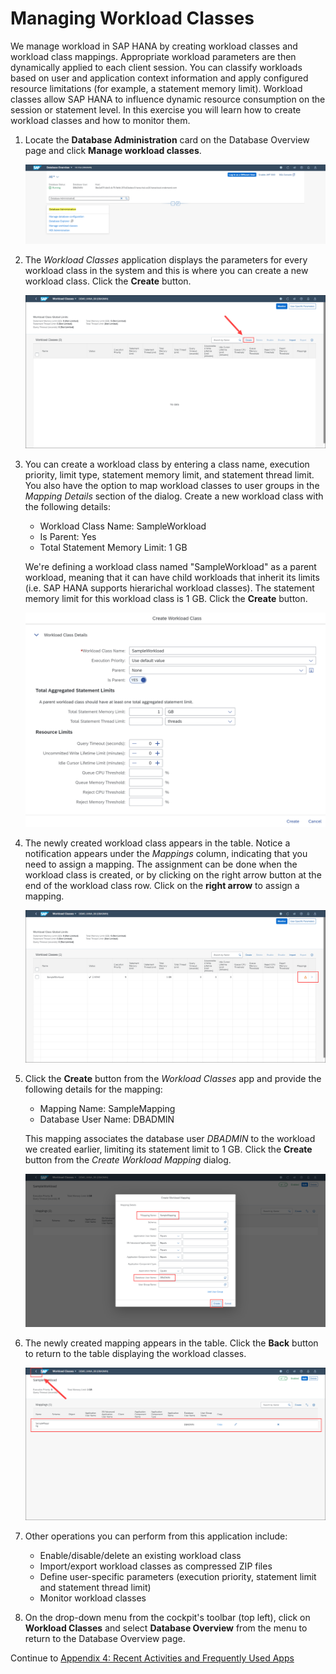 # Managing Workload Classes

We manage workload in SAP HANA by creating workload classes and workload class mappings. Appropriate workload parameters are then dynamically applied to each client session. You can classify workloads based on user and application context information and apply configured resource limitations (for example, a statement memory limit). Workload classes allow SAP HANA to influence dynamic resource consumption on the session or statement level. In this exercise you will learn how to create workload classes and how to monitor them.

1. Locate the **Database Administration** card on the Database Overview page and click **Manage workload classes**.

    ![Manage Workload Classes](./images/10-01_ManageWorkloadClasses.png)

2. The *Workload Classes* application displays the parameters for every workload class in the system and this is where you can create a new workload class. Click the **Create** button.

    ![Workload Classes](./images/10-02_WorkloadClasses.png)

3. You can create a workload class by entering a class name, execution priority, limit type, statement memory limit, and statement thread limit. You also have the option to map workload classes to user groups in the *Mapping Details* section of the dialog. Create a new workload class with the following details:

    - Workload Class Name: SampleWorkload
    - Is Parent: Yes
    - Total Statement Memory Limit: 1 GB

    We're defining a workload class named "SampleWorkload" as a parent workload, meaning that it can have child workloads that inherit its limits (i.e. SAP HANA supports hierarichal workload classes). The statement memory limit for this workload class is 1 GB. Click the **Create** button.

    ![Create Workload Class](./images/10-03_CreateWorkloadClass.png)

4. The newly created workload class appears in the table. Notice a notification appears under the *Mappings* column, indicating that you need to assign a mapping. The assignment can be done when the workload class is created, or by clicking on the right arrow button at the end of the workload class row. Click on the **right arrow** to assign a mapping.

    ![Workload Class with No Mapping](./images/10-04_WorkloadClassNoMapping.png)

5. Click the **Create** button from the *Workload Classes* app and provide the following details for the mapping:

    - Mapping Name: SampleMapping
    - Database User Name: DBADMIN

    This mapping associates the database user *DBADMIN* to the workload we created earlier, limiting its statement limit to 1 GB. Click the **Create** button from the *Create Workload Mapping* dialog.

    ![Create Workload Mapping](./images/10-05_CreateWorkloadMapping.png)

6. The newly created mapping appears in the table. Click the **Back** button to return to the table displaying the workload classes.

    ![Sample Workload Class Mapping](./images/10-06_SampleMapping.png)

7. Other operations you can perform from this application include:

    - Enable/disable/delete an existing workload class
    - Import/export workload classes as compressed ZIP files
    - Define user-specific parameters (execution priority, statement limit and statement thread limit)
    - Monitor workload classes

8. On the drop-down menu from the cockpit's toolbar (top left), click on **Workload Classes** and select **Database Overview** from the menu to return to the Database Overview page.


Continue to [Appendix 4: Recent Activities and Frequently Used Apps](../appendix_ex11)
